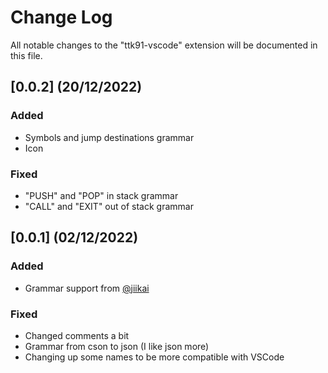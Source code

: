 # Change Log

All notable changes to the "ttk91-vscode" extension will be documented in this file.

## [0.0.2] (20/12/2022)

### Added

-   Symbols and jump destinations grammar
-   Icon

### Fixed

-   "PUSH" and "POP" in stack grammar
-   "CALL" and "EXIT" out of stack grammar

## [0.0.1] (02/12/2022)

### Added

-   Grammar support from [@jiikai](https://github.com/jiikai/language-ttk91)

### Fixed

-   Changed comments a bit
-   Grammar from cson to json (I like json more)
-   Changing up some names to be more compatible with VSCode
